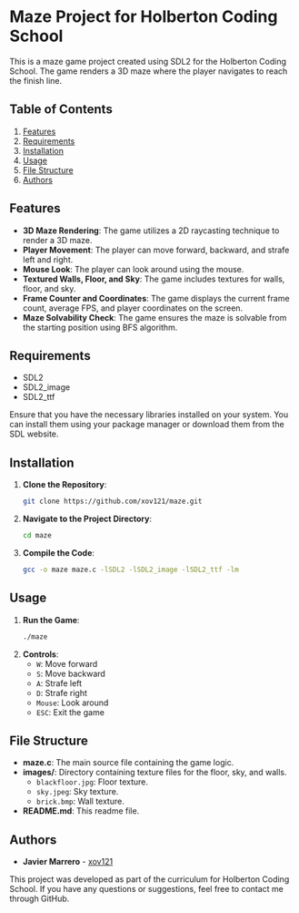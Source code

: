 # Maze Project for Holberton Coding School

This is a maze game project created using SDL2 for the Holberton Coding School. The game renders a 3D maze where the player navigates to reach the finish line.

## Table of Contents
1. [Features](#features)
2. [Requirements](#requirements)
3. [Installation](#installation)
4. [Usage](#usage)
5. [File Structure](#file-structure)
6. [Authors](#authors)

## Features
- **3D Maze Rendering**: The game utilizes a 2D raycasting technique to render a 3D maze.
- **Player Movement**: The player can move forward, backward, and strafe left and right.
- **Mouse Look**: The player can look around using the mouse.
- **Textured Walls, Floor, and Sky**: The game includes textures for walls, floor, and sky.
- **Frame Counter and Coordinates**: The game displays the current frame count, average FPS, and player coordinates on the screen.
- **Maze Solvability Check**: The game ensures the maze is solvable from the starting position using BFS algorithm.

## Requirements
- SDL2
- SDL2_image
- SDL2_ttf

Ensure that you have the necessary libraries installed on your system. You can install them using your package manager or download them from the SDL website.

## Installation
1. **Clone the Repository**:
    ```bash
    git clone https://github.com/xov121/maze.git
    ```
2. **Navigate to the Project Directory**:
    ```bash
    cd maze
    ```
3. **Compile the Code**:
    ```bash
    gcc -o maze maze.c -lSDL2 -lSDL2_image -lSDL2_ttf -lm
    ```

## Usage
1. **Run the Game**:
    ```bash
    ./maze
    ```
2. **Controls**:
    - `W`: Move forward
    - `S`: Move backward
    - `A`: Strafe left
    - `D`: Strafe right
    - `Mouse`: Look around
    - `ESC`: Exit the game

## File Structure
- **maze.c**: The main source file containing the game logic.
- **images/**: Directory containing texture files for the floor, sky, and walls.
    - `blackfloor.jpg`: Floor texture.
    - `sky.jpeg`: Sky texture.
    - `brick.bmp`: Wall texture.
- **README.md**: This readme file.

## Authors
- **Javier Marrero** - [xov121](https://github.com/xov121)

This project was developed as part of the curriculum for Holberton Coding School. If you have any questions or suggestions, feel free to contact me through GitHub.
